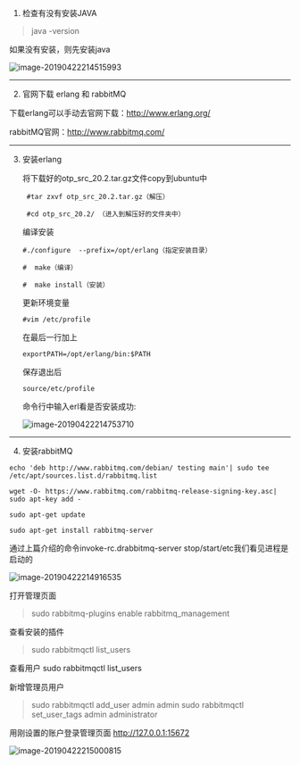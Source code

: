 1. 检查有没有安装JAVA

> java -version

如果没有安装，则先安装java

![image-20190422214515993](https://ws2.sinaimg.cn/large/006tNc79ly1g2bqwkq0y5j312o058thf.jpg)

---

2. 官网下载 erlang 和 rabbitMQ

 下载erlang可以手动去官网下载：http://www.erlang.org/

  rabbitMQ官网：http://www.rabbitmq.com/

---

3. 安装erlang

   将下载好的otp_src_20.2.tar.gz文件copy到ubuntu中

   ```
    #tar zxvf otp_src_20.2.tar.gz（解压）
   
    #cd otp_src_20.2/ （进入到解压好的文件夹中）
   ```

   编译安装

   ```
   #./configure  --prefix=/opt/erlang（指定安装目录）
   
   #  make（编译）
   
   #  make install（安装）
   
   ```

   更新环境变量

   ```
   #vim /etc/profile
   ```

   在最后一行加上

   ```
   exportPATH=/opt/erlang/bin:$PATH
   ```

   保存退出后

   ```
   source/etc/profile
   ```

   命令行中输入erl看是否安装成功:

   ![image-20190422214753710](https://ws3.sinaimg.cn/large/006tNc79ly1g2bqz8iz9rj313y05qgtc.jpg)

------

4. 安装rabbitMQ

```
echo 'deb http://www.rabbitmq.com/debian/ testing main'| sudo tee /etc/apt/sources.list.d/rabbitmq.list

wget -O- https://www.rabbitmq.com/rabbitmq-release-signing-key.asc| sudo apt-key add -

sudo apt-get update

sudo apt-get install rabbitmq-server
```

通过上篇介绍的命令invoke-rc.drabbitmq-server stop/start/etc我们看见进程是启动的

![image-20190422214916535](https://ws2.sinaimg.cn/large/006tNc79ly1g2br0p9zycj31cx0u04qq.jpg)

打开管理页面 

> sudo rabbitmq-plugins enable rabbitmq_management

查看安装的插件 

> sudo rabbitmqctl list_users

查看用户 
sudo rabbitmqctl list_users

新增管理员用户 

> sudo rabbitmqctl add_user admin admin 
> sudo rabbitmqctl set_user_tags admin administrator

用刚设置的账户登录管理页面 
http://127.0.0.1:15672

![image-20190422215000815](https://ws4.sinaimg.cn/large/006tNc79ly1g2br1geq83j31hi0ts4jv.jpg)